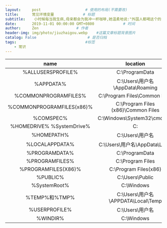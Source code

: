 ```yaml
---
layout:     post                    # 使用的布局(不需要改)
title:      常见环境变量             # 标题
subtitle:    小时候每当我生病,母亲都会为我冲一杯咖啡,她温柔地说:"外国人都喝这个的"幼小的我总害怕咖啡,酸甜苦涩交错.如今我走遍米萝、上岛、星巴克都找不到小时候喝的那个味道,直到那天我喝了一杯板蓝根… #副标题
date:       2019-11-01 00:00:00 GMT+0800             # 时间
author:     Zen                 # 作者
header-img: img/photo/jiuzhaigou.webp    #这篇文章标题背景图片
catalog: False                       # 是否归档
tags:                               #标签
    - 常识
---
```

|name|location|
|:--:|:--:|
|%ALLUSERSPROFILE%|C:\ProgramData|
|%APPDATA%|C:\Users\用户名\AppData\Roaming|
|%COMMONPROGRAMFILES%|C:\Program Files\Common Files|
|%COMMONPROGRAMFILES(x86)%|C:\Program Files (x86)\Common Files|
|%COMSPEC%|C:\Windows\System32\cmd.exe|
|%HOMEDRIVE% %SystemDrive%|C:|
|%HOMEPATH%|C:\Users\用户名|
|%LOCALAPPDATA%|C:\Users\用户名\AppData\Local|
|%PROGRAMDATA%|C:\ProgramData|
|%PROGRAMFILES%|C:\Program Files|
|%PROGRAMFILES(X86)%|C:\Program Files(x86)|
|%PUBLIC%|C:\Users\Public|
|%SystemRoot%|C:\Windows|
|%TEMP%和%TMP%|C:\Users\用户名\APPDATA\Local\Temp|
|%USERPROFILE%|C:\Users\用户名|
|%WINDIR%|C:\Windows|

